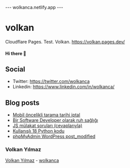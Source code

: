 ---  wolkanca.netlify.app ---
# volkan
Cloudflare Pages. Test. Volkan. https://volkan.pages.dev/

#### Hi there 👋

## Social
- Twitter: https://twitter.com/wolkanca
- Linkedin: https://www.linkedin.com/in/wolkanca/


## Blog posts
<!-- BLOG-POST-LIST:START -->
- [Mobil öncelikli tarama tarihi iptal](https://wolkanca.com.tr/mobil-oncelikli-tarama-tarihi-iptal/)
- [Bir Software Developer olarak ruh sağlığı](https://wolkanca.com.tr/bir-software-developer-olarak-ruh-sagligi/)
- [JS mülakat soruları &lpar;cevaplarıyla&rpar;](https://wolkanca.com.tr/js-mulakat-sorulari-cevaplariyla/)
- [Kullanışlı 18 Python kodu](https://wolkanca.com.tr/kullanisli-18-python-kodu/)
- [phpMyAdmin WordPress post_modified](https://wolkanca.com.tr/phpmyadmin-wordpress-post_modified/)
<!-- BLOG-POST-LIST:END -->


### Volkan Yılmaz

[Volkan Yılmaz](https://volkanyilmaz.com.tr/) - [wolkanca](https://wolkanca.com.tr/)


